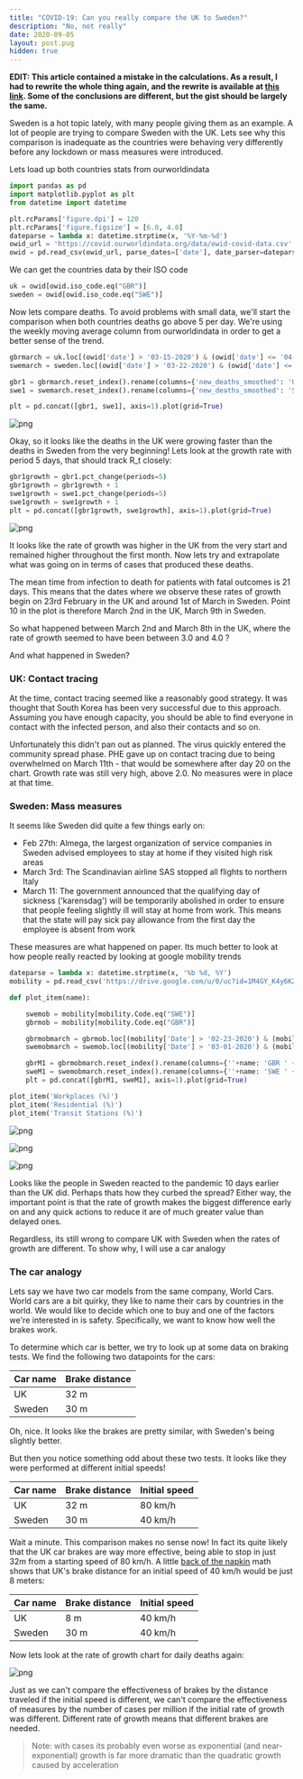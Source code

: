 ```yaml
---
title: "COVID-19: Can you really compare the UK to Sweden?"
description: "No, not really"
date: 2020-09-05
layout: post.pug
hidden: true
---
```


**EDIT: This article contained a mistake in the calculations. As a result, I had to rewrite the whole thing again, and the rewrite is available at [this link](/posts/uk-sweden-growth/). Some of the conclusions are different, but the gist should be largely the same.**

Sweden is a hot topic lately, with many people giving them as an example. A lot of people are trying
to compare Sweden with the UK. Lets see why this comparison is inadequate as the countries were
behaving very differently before any lockdown or mass measures were introduced.

Lets load up both countries stats from ourworldindata


```python
import pandas as pd
import matplotlib.pyplot as plt
from datetime import datetime

plt.rcParams['figure.dpi'] = 120
plt.rcParams['figure.figsize'] = [6.0, 4.0]
dateparse = lambda x: datetime.strptime(x, '%Y-%m-%d')
owid_url = 'https://covid.ourworldindata.org/data/owid-covid-data.csv'
owid = pd.read_csv(owid_url, parse_dates=['date'], date_parser=dateparse)
```

We can get the countries data by their ISO code


```python
uk = owid[owid.iso_code.eq("GBR")]
sweden = owid[owid.iso_code.eq("SWE")]
```

Now lets compare deaths. To avoid problems with small data, we'll start the comparison when both countries deaths go above 5 per day. We're using the weekly moving average column from ourworldindata in order to get a better sense of the trend.


```python
gbrmarch = uk.loc[(owid['date'] > '03-15-2020') & (owid['date'] <= '04-15-2020')];
swemarch = sweden.loc[(owid['date'] > '03-22-2020') & (owid['date'] <= '04-22-2020')];

gbr1 = gbrmarch.reset_index().rename(columns={'new_deaths_smoothed': 'UK Mar-Apr'})['UK Mar-Apr']
swe1 = swemarch.reset_index().rename(columns={'new_deaths_smoothed': 'Sweden Apr'})['Sweden Apr']

plt = pd.concat([gbr1, swe1], axis=1).plot(grid=True)
```


![png](/posts/output_5_0.png)


Okay, so it looks like the deaths in the UK were growing faster than the deaths in Sweden from the very beginning! Lets look at the growth rate with period 5 days, that should track R_t closely:


```python
gbr1growth = gbr1.pct_change(periods=5)
gbr1growth = gbr1growth + 1
swe1growth = swe1.pct_change(periods=5)
swe1growth = swe1growth + 1
plt = pd.concat([gbr1growth, swe1growth], axis=1).plot(grid=True)
```


![png](/posts/output_7_0.png)


It looks like the rate of growth was higher in the UK from the very start and remained higher throughout the first month. Now lets try and extrapolate what was going on in terms of cases that produced these deaths.

The mean time from infection to death for patients with fatal outcomes is 21 days. This means that the dates where we observe these rates of growth begin on 23rd February in the UK and around 1st of March in Sweden. Point 10 in the plot is therefore March 2nd in the UK, March 9th in Sweden.

So what happened between March 2nd and March 8th in the UK, where the rate of growth seemed to have been between 3.0 and 4.0 ?

And what happened in Sweden?

### UK: Contact tracing

At the time, contact tracing seemed like a reasonably good strategy. It was thought that South Korea has been very successful due to this approach. Assuming you have enough capacity, you should be able to find everyone in contact with the infected person, and also their contacts and so on.

Unfortunately this didn't pan out as planned. The virus quickly entered the community spread phase. PHE gave up on contact tracing due to being overwhelmed on March 11th - that would be somewhere after day 20 on the chart. Growth rate was still very high, above 2.0. No measures were in place at that time.


### Sweden: Mass measures

It seems like Sweden did quite a few things early on:

* Feb 27th: Almega, the largest organization of service companies in Sweden advised employees to stay at home if they visited high risk areas
* March 3rd: The Scandinavian airline SAS stopped all flights to northern Italy
* March 11: The government announced that the qualifying day of sickness ('karensdag') will be temporarily abolished in order to ensure that people feeling slightly ill will stay at home from work. This means that the state will pay sick pay allowance from the first day the employee is absent from work


These measures are what happened on paper. Its much better to look at how people really reacted by looking at google mobility trends


```python
dateparse = lambda x: datetime.strptime(x, '%b %d, %Y')
mobility = pd.read_csv('https://drive.google.com/u/0/uc?id=1M4GY_K4y6KZtkDtz7i12fhs8LeyUTyaK&export=download', parse_dates=['Date'], date_parser=dateparse)
```


```python
def plot_item(name):

    swemob = mobility[mobility.Code.eq("SWE")]
    gbrmob = mobility[mobility.Code.eq("GBR")]

    gbrmobmarch = gbrmob.loc[(mobility['Date'] > '02-23-2020') & (mobility['Date'] <= '03-23-2020')];
    swemobmarch = swemob.loc[(mobility['Date'] > '03-01-2020') & (mobility['Date'] <= '04-01-2020')];

    gbrM1 = gbrmobmarch.reset_index().rename(columns={''+name: 'GBR ' + name})['GBR ' + name]
    sweM1 = swemobmarch.reset_index().rename(columns={''+name: 'SWE ' + name})['SWE ' + name]
    plt = pd.concat([gbrM1, sweM1], axis=1).plot(grid=True)
```


```python
plot_item('Workplaces (%)')
plot_item('Residential (%)')
plot_item('Transit Stations (%)')
```


![png](/posts/output_11_0.png)



![png](/posts/output_11_1.png)



![png](/posts/output_11_2.png)


Looks like the people in Sweden reacted to the pandemic 10 days earlier than the UK did. Perhaps thats how they curbed the spread? Either way, the important point is that the rate of growth makes the biggest difference early on and any quick actions to reduce it are of much greater value than delayed ones.

Regardless, its still wrong to compare UK with Sweden when the rates of growth are different. To show why, I will use a car analogy

### The car analogy

Lets say we have two car models from the same company, World Cars. World cars are a bit quirky, they like to name their cars by countries in the world. We would like to decide which one to buy and one of the factors we're interested in is safety. Specifically, we want to know how well the brakes work.

To determine which car is better, we try to look up at some data on braking tests. We find the
following two datapoints for the cars:

| Car name | Brake distance |
|----------|----------------|
| UK       | 32 m           |
| Sweden   | 30 m           |

Oh, nice. It looks like the brakes are pretty similar, with Sweden's being slightly better.

But then you notice something odd about these two tests. It looks like they were performed at
different initial speeds!

| Car name | Brake distance | Initial speed |
|----------|----------------|---------------|
| UK       | 32 m           | 80 km/h       |
| Sweden   | 30 m           | 40 km/h       |

Wait a minute. This comparison makes no sense now! In fact its quite likely that the UK car brakes are way more effective,  being able to stop in just 32m from a starting speed of 80 km/h. A little [back of the napkin](https://www.johannes-strommer.com/diverses/pages-in-english/stopping-distance-acceleration-speed/) math shows that UK's brake distance for an initial speed of 40 km/h would be just 8 meters:

| Car name | Brake distance | Initial speed |
|----------|----------------|---------------|
| UK       | 8 m            | 40 km/h       |
| Sweden   | 30 m           | 40 km/h       |

Now lets look at the rate of growth chart for daily deaths again:

![png](/posts/output_7_0.png)

Just as we can't compare the effectiveness of brakes by the distance traveled if the initial speed
is different, we can't compare the effectiveness of measures by the number of cases per million if
the initial rate of growth was different. Different rate of growth means that different brakes are
needed.

> Note: with cases its probably even worse as exponential (and near-exponential) growth is far more
dramatic than the quadratic growth caused by acceleration
